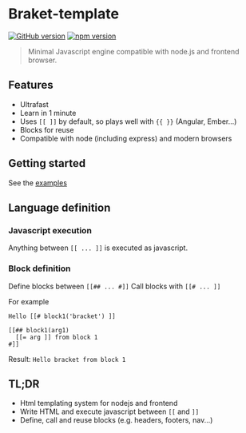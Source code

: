 # Braket-template

[![GitHub version](https://badge.fury.io/gh/danlevan%2Fbracket-template.svg)](http://badge.fury.io/gh/danlevan%2Fbracket-template)
[![npm version](https://badge.fury.io/js/bracket-template.svg)](http://badge.fury.io/js/bracket-template)

> Minimal Javascript engine compatible with node.js and frontend browser.

## Features

- Ultrafast
- Learn in 1 minute
- Uses `[[ ]]` by default, so plays well with `{{ }}` (Angular, Ember...)
- Blocks for reuse
- Compatible with node (including express) and modern browsers

## Getting started

See the [examples](examples)

## Language definition

### Javascript execution

Anything between `[[ ... ]]` is executed as javascript.

### Block definition

Define blocks between `[[## ... #]]`
Call blocks with `[[# ... ]]`

For example

```
Hello [[# block1('bracket') ]]

[[## block1(arg1)
  [[= arg ]] from block 1
#]]
```

Result: `Hello bracket from block 1`

## TL;DR

* Html templating system for nodejs and frontend
* Write HTML and execute javascript between `[[` and `]]`
* Define, call and reuse blocks (e.g. headers, footers, nav...)
